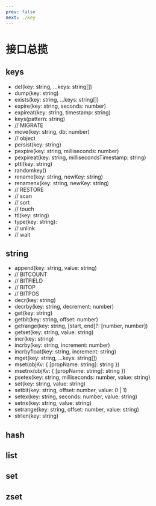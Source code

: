 ```yaml
---
prev: false
next: ./key
---
```


# 接口总揽

## keys

- del(key: string, ...keys: string[])
- dump(key: string)
- exists(key: string, ...keys: string[])
- expire(key: string, seconds: number)
- expireat(key: string, timestamp: string)
- keys(pattern: string)
- // MIGRATE
- move(key: string, db: number)
- // object
- persist(key: string)
- pexpire(key: string, milliseconds: number)
- pexpireat(key: string, millisecondsTimestamp: string)
- pttl(key: string)
- randomkey()
- rename(key: string, newKey: string)
- renamenx(key: string, newKey: string)
- // RESTORE
- // scan
- // sort
- // touch
- ttl(key: string)
- type(key: string):
- // unlink
- // wait

## string

- append(key: string, value: string)
- // BITCOUNT
- // BITFIELD
- // BITOP
- // BITPOS
- decr(key: string)
- decrby(key: string, decrement: number)
- get(key: string)
- getbit(key: string, offset: number)
- getrange(key: string, [start, end]?: [number, number])
- getset(key: string, value: string)
- incr(key: string)
- incrby(key: string, increment: number)
- incrbyfloat(key: string, increment: string)
- mget(key: string, ...keys: string[])
- mset(objKv: { [propName: string]: string })
- msetnx(objKv: { [propName: string]: string })
- psetex(key: string, milliseconds: number, value: string)
- set(key: string, value: string)
- setbit(key: string, offset: number, value: 0 | 1)
- setex(key: string, seconds: number, value: string)
- setnx(key: string, value: string)
- setrange(key: string, offset: number, value: string)
- strlen(key: string)

## hash

## list

## set

## zset
